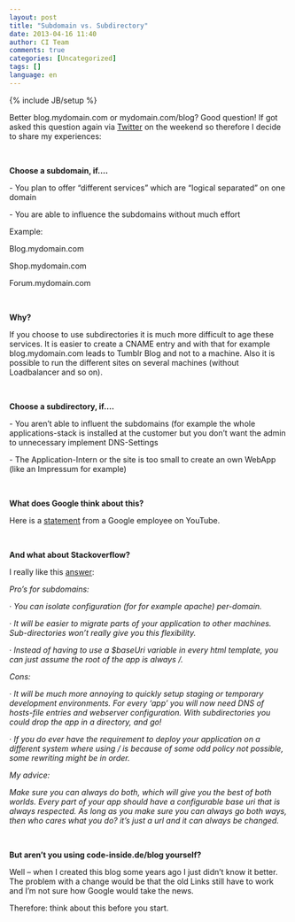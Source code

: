 ```yaml
---
layout: post
title: "Subdomain vs. Subdirectory"
date: 2013-04-16 11:40
author: CI Team
comments: true
categories: [Uncategorized]
tags: []
language: en
---
```

{% include JB/setup %}
<p>Better blog.mydomain.com or mydomain.com/blog? Good question! If got asked this question again via <a href="https://twitter.com/Cayas_Software/status/320208299805011968">Twitter</a> on the weekend so therefore I decide to share my experiences:  <p>&nbsp; <p><b>Choose a subdomain, if….</b> <p>- You plan to offer “different services” which are “logical separated” on one domain <p>- You are able to influence the subdomains without much effort <p>Example: <p>Blog.mydomain.com <p>Shop.mydomain.com <p>Forum.mydomain.com <p>&nbsp; <p><b>Why?</b> <p>If you choose to use subdirectories it is much more difficult to age these services. It is easier to create a CNAME entry and with that for example blog.mydomain.com leads to Tumblr Blog and not to a machine. Also it is possible to run the different sites on several machines (without Loadbalancer and so on).  <p>&nbsp; <p><b>Choose a subdirectory, if….</b> <p>- You aren’t able to influent the subdomains (for example the whole applications-stack is installed at the customer but you don’t want the admin to unnecessary implement DNS-Settings <p>- The Application-Intern or the site is too small to create an own WebApp (like an Impressum for example)  <p>&nbsp; <p><b>What does Google think about this?</b> <p>Here is a <a href="http://www.youtube.com/watch?v=_MswMYk05tk">statement</a> from a Google employee on YouTube. <p>&nbsp; <p><b>And what about Stackoverflow?</b> <p><b></b> <p>I really like this <a href="http://stackoverflow.com/questions/1965609/subdomain-vs-subdirectory-in-web-programming">answer</a>: <p><i>Pro’s for subdomains:</i> <p>· <i>You can isolate configuration (for for example apache) per-domain.</i> <p>· <i>It will be easier to migrate parts of your application to other machines. </i><i>Sub-directories won’t really give you this flexibility.</i> <p>· <i>Instead of having to use a $baseUri variable in every html template, you can just assume the root of the app is always /.</i> <p><i>Cons:</i> <p>· <i>It will be much more annoying to quickly setup staging or temporary development environments. For every ‘app’ you will now need DNS of hosts-file entries and webserver configuration. With subdirectories you could drop the app in a directory, and go!</i> <p>· <i>If you do ever have the requirement to deploy your application on a different system where using / is because of some odd policy not possible, some rewriting might be in order.</i> <p><i>My advice:</i> <p><i>Make sure you can always do both, which will give you the best of both worlds. Every part of your app should have a configurable base uri that is always respected. As long as you make sure you can always go both ways, then who cares what you do? it’s just a url and it can always be changed.</i> <p><b></b>&nbsp; <p><b>But aren’t you using code-inside.de/blog yourself?</b> <p><b></b> <p>Well – when I created this blog some years ago I just didn’t know it better. The problem with a change would be that the old Links still have to work and I’m not sure how Google would take the news.  <p>Therefore: think about this before you start.
